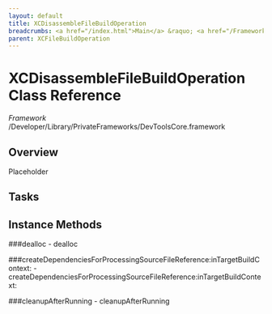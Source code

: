 ```yaml
---
layout: default
title: XCDisassembleFileBuildOperation
breadcrumbs: <a href="/index.html">Main</a> &raquo; <a href="/Frameworks.html">Framework</a> &raquo; <a href="/Frameworks/DevToolsCore.html">DevToolsCore</a> &raquo; XCDisassembleFileBuildOperation
parent: XCFileBuildOperation 
---
```

# XCDisassembleFileBuildOperation Class Reference

*Framework* /Developer/Library/PrivateFrameworks/DevToolsCore.framework

## Overview

Placeholder

## Tasks

## Instance Methods

<a name="-dealloc"></a>
###dealloc
    - dealloc

<a name="-createDependenciesForProcessingSourceFileReference:inTargetBuildContext:"></a>
###createDependenciesForProcessingSourceFileReference:inTargetBuildContext:
    - createDependenciesForProcessingSourceFileReference:inTargetBuildContext:

<a name="-cleanupAfterRunning"></a>
###cleanupAfterRunning
    - cleanupAfterRunning

